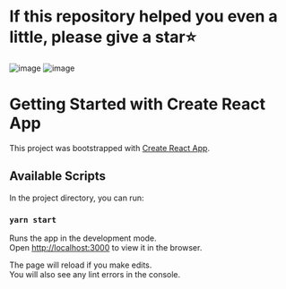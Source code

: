 # If this repository helped you even a little, please give a star⭐
![image](https://github.com/meta-crawler/energy-monitoring-dashboard/assets/114304642/048be4a1-5fd7-4cf8-9ea6-fc565dbd6aab)
![image](https://github.com/meta-crawler/energy-monitoring-dashboard/assets/114304642/eb8d36c5-eca2-4aa0-a34d-1cd611985df6)

# Getting Started with Create React App
 
This project was bootstrapped with [Create React App](https://github.com/facebook/create-react-app).
 
## Available Scripts
 
In the project directory, you can run:
 
### `yarn start`
 
Runs the app in the development mode.\
Open [http://localhost:3000](http://localhost:3000) to view it in the browser.
 
The page will reload if you make edits.\
You will also see any lint errors in the console.
